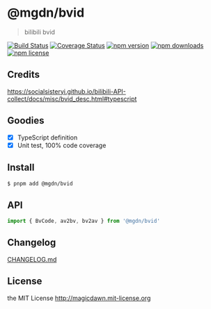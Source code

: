 # @mgdn/bvid

> bilibili bvid

[![Build Status](https://img.shields.io/github/actions/workflow/status/magicdawn/bvid/ci.yml?style=flat-square&branch=main)](https://github.com/magicdawn/bvid/actions/workflows/ci.yml)
[![Coverage Status](https://img.shields.io/codecov/c/github/magicdawn/bvid.svg?style=flat-square)](https://codecov.io/gh/magicdawn/bvid)
[![npm version](https://img.shields.io/npm/v/@mgdn/bvid.svg?style=flat-square)](https://www.npmjs.com/package/@mgdn/bvid)
[![npm downloads](https://img.shields.io/npm/dm/@mgdn/bvid.svg?style=flat-square)](https://www.npmjs.com/package/@mgdn/bvid)
[![npm license](https://img.shields.io/npm/l/@mgdn/bvid.svg?style=flat-square)](http://magicdawn.mit-license.org)

## Credits

https://socialsisteryi.github.io/bilibili-API-collect/docs/misc/bvid_desc.html#typescript

## Goodies

- [x] TypeScript definition
- [x] Unit test, 100% code coverage

## Install

```sh
$ pnpm add @mgdn/bvid
```

## API

```js
import { BvCode, av2bv, bv2av } from '@mgdn/bvid'
```

## Changelog

[CHANGELOG.md](CHANGELOG.md)

## License

the MIT License http://magicdawn.mit-license.org
